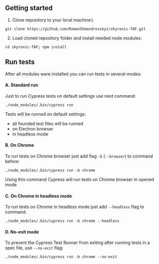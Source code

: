## Getting started

1. Clone repository to your local machine:\\
```
git clone https://github.com/RomanShmandrovskyi/skyronic-TAF.git
```
2. Load cloned repository folder and install needed node modules:
```
cd skyronic-TAF; npm install
```

## Run tests
After all modules ware installed you can run tests in several modes:
#### A. Standard run
Just to run Cypress tests on default settings use next command:
```
./node_modules/.bin/cypress run
```
Tests will be runned on default settings:
- all founded test files will be runned
- on Electron browser
- in headless mode

#### B. On Chrome
To run tests on Chrome browser just add flag `-b` (`--browser`) to command before:
```
./node_modules/.bin/cypress run -b chrome
```
Using this command Cypress will run tests on Chrome browser in opened mode

#### C. On Chrome in headless mode
To run tests on Chrome in headless mode just add `--headless` flag to command:
```
./node_modules/.bin/cypress run -b chrome --headless
```

#### D. No-exit mode
To prevent the Cypress Test Runner from exiting after running tests in a spec file, use `--no-exit` flag:
```
./node_modules/.bin/cypress run -b chrome --no-exit
```
